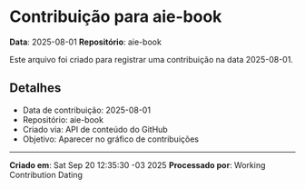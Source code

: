 # Contribuição para aie-book

**Data**: 2025-08-01
**Repositório**: aie-book

Este arquivo foi criado para registrar uma contribuição na data 2025-08-01.

## Detalhes

- Data de contribuição: 2025-08-01
- Repositório: aie-book
- Criado via: API de conteúdo do GitHub
- Objetivo: Aparecer no gráfico de contribuições

---

**Criado em**: Sat Sep 20 12:35:30 -03 2025
**Processado por**: Working Contribution Dating
